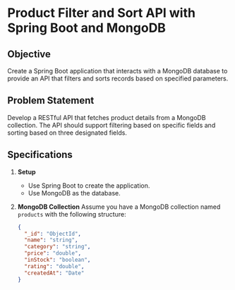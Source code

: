 # Product Filter and Sort API with Spring Boot and MongoDB

## Objective
Create a Spring Boot application that interacts with a MongoDB database to provide an API that filters and sorts records based on specified parameters.

## Problem Statement
Develop a RESTful API that fetches product details from a MongoDB collection. The API should support filtering based on specific fields and sorting based on three designated fields.

## Specifications
1. **Setup**
   - Use Spring Boot to create the application.
   - Use MongoDB as the database.

2. **MongoDB Collection**
   Assume you have a MongoDB collection named `products` with the following structure:
   ```json
   {
     "_id": "ObjectId",
     "name": "string",
     "category": "string",
     "price": "double",
     "inStock": "boolean",
     "rating": "double",
     "createdAt": "Date"
   }
